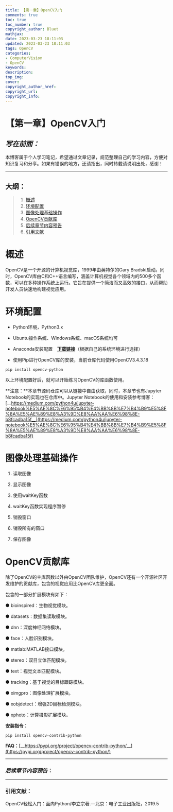 ```yaml
---
title: 【第一章】OpenCV入门
comments: true
toc: true
toc_number: true
copyright_author: Bluet
mathjax:
date: 2023-03-23 18:11:03
updated: 2023-03-23 18:11:03
tags: OpenCV
categories: 
- ComputerVision
- OpenCV
keywords:
description:
top_img:
cover:
copyright_author_href:
copyright_url:
copyright_info:
---
```


# 【第一章】OpenCV入门



## ***写在前面：***

本博客属于个人学习笔记，希望通过文章记录，规范整理自己的学习内容，方便对知识复习和分享。如果有错误的地方，还请指出，同时转载请说明出处，感谢！

---

## 大纲：

>1. [概述](#概述 "概述")
>2. [环境配置](#环境配置 "环境配置")
> 3. [图像处理基础操作](#图像处理基础操作 "图像处理基础操作")
> 4. [OpenCV贡献库](#OpenCV贡献库 "OpenCV贡献库")
> 5. [后续章节内容预告](#后续章节内容预告 "后续章节内容预告")
> 6. [引用文献](#引用文献 "引用文献")



# 概述

OpenCV是一个开源的计算机视觉库，1999年由英特尔的Gary Bradski启动。同时，OpenCV库由C和C++语言编写，涵盖计算机视觉各个领域内的500多个函数，可以在多种操作系统上运行。它旨在提供一个简洁而又高效的接口，从而帮助开发人员快速地构建视觉应用。



# 环境配置

- Python环境，Python3.x

- Ubuntu操作系统、Windows系统、macOS系统均可

- Anaconda安装配置　[__下载链接__](https://www.anaconda.com/download/)（根据自己的系统环境进行选择）

- 使用Pip进行OpenCV库的安装，当前仓库代码使用OpenCV3.4.3.18

```text
pip install opencv-python
```

以上环境配置好后，就可以开始练习OpenCV的库函数使用。



**注意：**本章节源码仓库可以从链接中自由获取，同时，本章节也有Jupyter Notebook的实现也在仓库中。Jupyter Notebook的使用和安装参考博客：[__https://medium.com/python4u/jupyter-notebook%E5%AE%8C%E6%95%B4%E4%BB%8B%E7%B4%B9%E5%8F%8A%E5%AE%89%E8%A3%9D%E8%AA%AA%E6%98%8E-b8fcadba15f__](https://medium.com/python4u/jupyter-notebook%E5%AE%8C%E6%95%B4%E4%BB%8B%E7%B4%B9%E5%8F%8A%E5%AE%89%E8%A3%9D%E8%AA%AA%E6%98%8E-b8fcadba15f)



# 图像处理基础操作

1. 读取图像

1. 显示图像

1. 使用waitKey函数

1. waitKey函数实现程序暂停

1. 销毁窗口

1. 销毁所有的窗口

1. 保存图像



# OpenCV贡献库

除了OpenCV的主库函数以外由OpenCV团队维护，OpenCV还有一个开源社区开发维护的贡献库，包含的视觉应用比OpenCV库更全面。

包含的一部分扩展模块有如下：

● bioinspired：生物视觉模块。

● datasets：数据集读取模块。

● dnn：深度神经网络模块。

● face：人脸识别模块。

● matlab:MATLAB接口模块。

● stereo：双目立体匹配模块。

● text：视觉文本匹配模块。

● tracking：基于视觉的目标跟踪模块。

● ximgpro：图像处理扩展模块。

● xobjdetect：增强2D目标检测模块。

● xphoto：计算摄影扩展模块。

**安装指令：**

```text
pip install opencv-contrib-python
```

**FAQ：**[__https://pypi.org/project/opencv-contrib-python/__](https://pypi.org/project/opencv-contrib-python/)




***

### ***后续章节内容预告***：

***

### 引用文献：

OpenCV轻松入门：面向Python/李立宗著.—北京：电子工业出版社，2019.5
